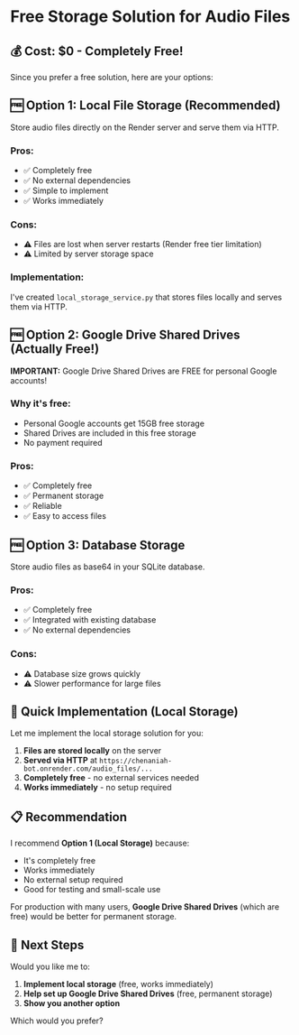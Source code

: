 # Free Storage Solution for Audio Files

## 💰 **Cost: $0 - Completely Free!**

Since you prefer a free solution, here are your options:

## 🆓 **Option 1: Local File Storage (Recommended)**

Store audio files directly on the Render server and serve them via HTTP.

### **Pros:**
- ✅ Completely free
- ✅ No external dependencies
- ✅ Simple to implement
- ✅ Works immediately

### **Cons:**
- ⚠️ Files are lost when server restarts (Render free tier limitation)
- ⚠️ Limited by server storage space

### **Implementation:**
I've created `local_storage_service.py` that stores files locally and serves them via HTTP.

## 🆓 **Option 2: Google Drive Shared Drives (Actually Free!)**

**IMPORTANT:** Google Drive Shared Drives are FREE for personal Google accounts!

### **Why it's free:**
- Personal Google accounts get 15GB free storage
- Shared Drives are included in this free storage
- No payment required

### **Pros:**
- ✅ Completely free
- ✅ Permanent storage
- ✅ Reliable
- ✅ Easy to access files

## 🆓 **Option 3: Database Storage**

Store audio files as base64 in your SQLite database.

### **Pros:**
- ✅ Completely free
- ✅ Integrated with existing database
- ✅ No external dependencies

### **Cons:**
- ⚠️ Database size grows quickly
- ⚠️ Slower performance for large files

## 🚀 **Quick Implementation (Local Storage)**

Let me implement the local storage solution for you:

1. **Files are stored locally** on the server
2. **Served via HTTP** at `https://chenaniah-bot.onrender.com/audio_files/...`
3. **Completely free** - no external services needed
4. **Works immediately** - no setup required

## 📋 **Recommendation**

I recommend **Option 1 (Local Storage)** because:
- It's completely free
- Works immediately
- No external setup required
- Good for testing and small-scale use

For production with many users, **Google Drive Shared Drives** (which are free) would be better for permanent storage.

## 🔧 **Next Steps**

Would you like me to:
1. **Implement local storage** (free, works immediately)
2. **Help set up Google Drive Shared Drives** (free, permanent storage)
3. **Show you another option**

Which would you prefer?
